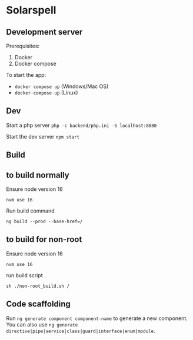 # Solarspell

## Development server

Prerequisites:

1. Docker 
2. Docker compose

To start the app:

- `docker compose up` (Windows/Mac OS)
- `docker-compose up` (Linux)

## Dev 
Start a php server 
```php -c backend/php.ini -S localhost:8080```

Start the dev server ```npm start```


## Build

<!-- ### This might be useful?
To build the angular app for production:
- `docker exec solarspell-app npm build`
Output will be in `dist/` folder -->

## to build normally
Ensure node version 16
```
nvm use 16
```
Run build command
```
ng build --prod --base-href=/
```

## to build for non-root
Ensure node version 16
```
nvm use 16
```
run build script
```
sh ./non-root_build.sh /
```
<!-- old instructions
>Example build for non-root east-africa library

>*If you have time maybe look into --deploy-url as a ng build option*

Change environment.non-root.ts

From:
```
apiUrl: '/example/backend/',
contentUrl: '/example/content/',
moduleUrl: '/example/',
```

To:
```
apiUrl: '/east-africa/backend/',
contentUrl: '/east-africa/content/',
moduleUrl: '/east-africa/',
```

Then run the following in the root directory
```
nvm use 16
```
```
ng build --configuration=non-root --base-href=/east-africa/
```
```
find ./dist -type f \( -name "main*" -o -name "style*" \) -exec sed -i '' s%/assets/%/east-africa/assets/%g {} +
```
```
find ./dist -type f -name "main*" -exec sed -i '' s%\"assets/%\"/east-africa/assets/%g {} +
``` -->


## Code scaffolding

Run `ng generate component component-name` to generate a new component. You can also use `ng generate directive|pipe|service|class|guard|interface|enum|module`.
